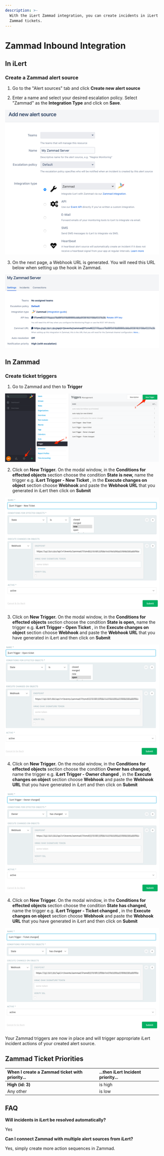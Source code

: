 ```yaml
---
description: >-
  With the iLert Zammad integration, you can create incidents in iLert based on
  Zammad tickets.
---
```


# Zammad Inbound Integration

## In iLert <a id="in-ilert"></a>

### Create a Zammad alert source <a id="create-alert-source"></a>

1. Go to the "Alert sources" tab and click **Create new alert source**

2. Enter a name and select your desired escalation policy. Select "Zammad" as the **Integration Type** and click on **Save**.

![](../../.gitbook/assets/screenshot_07_02_21__13_11.png)

3. On the next page, a Webhook URL is generated. You will need this URL below when setting up the hook in Zammad.

![](../../.gitbook/assets/screenshot_07_02_21__13_11%20%281%29.png)

## In Zammad <a id="in-topdesk"></a>

### Create ticket triggers <a id="create-action-sequences"></a>

1. Go to Zammad and then to **Trigger**

![](../../.gitbook/assets/screenshot_07_02_21__13_13.png)

2. Click on **New Trigger.** On the modal window, in the **Conditions for effected objects** section choose the condition **State is new,** name the trigger e.g. **iLert Trigger - New Ticket** , in the **Execute changes on object** section choose **Webhook** and paste the **Webhook URL** that you generated in iLert then click on **Submit**

![](../../.gitbook/assets/screenshot_07_02_21__13_18.png)

3. Click on **New Trigger.** On the modal window, in the **Conditions for effected objects** section choose the condition **State is open,** name the trigger e.g. **iLert Trigger - Open Ticket** , in the **Execute changes on object** section choose **Webhook** and paste the **Webhook URL** that you have generated in iLert and then click on **Submit**

![](../../.gitbook/assets/screenshot_07_02_21__13_24.png)

4. Click on **New Trigger.** On the modal window, in the **Conditions for effected objects** section choose the condition **Owner has changed,** name the trigger e.g. **iLert Trigger - Owner changed** , in the **Execute changes on object** section choose **Webhook** and paste the **Webhook URL** that you have generated in iLert and then click on **Submit**

![](../../.gitbook/assets/screenshot_07_02_21__13_26.png)

4. Click on **New Trigger.** On the modal window, in the **Conditions for effected objects** section choose the condition **State has changed,** name the trigger e.g. **iLert Trigger - Ticket changed** , in the **Execute changes on object** section choose **Webhook** and paste the **Webhook URL** that you have generated in iLert and then click on **Submit**

![](../../.gitbook/assets/screenshot_07_02_21__13_27.png)

Your Zammad triggers are now in place and will trigger appropriate iLert incident actions of your created alert source.

## Zammad Ticket Priorities

| When I create a Zammad ticket with priority... | ...then iLert Incident priority... |
| :--- | :--- |
| **High \(id: 3\)** | is high |
| Any other | is low |

## FAQ <a id="faq"></a>

**Will incidents in iLert be resolved automatically?**

Yes

**Can I connect Zammad with multiple alert sources from iLert?**

Yes, simply create more action sequences in Zammad.

